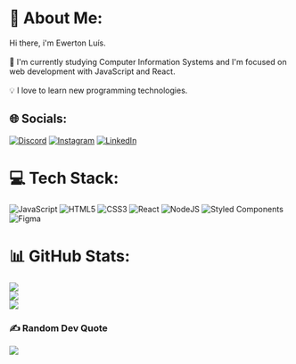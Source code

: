 # 💫 About Me:
Hi there, i'm Ewerton Luís.<br><br>🌱 I'm currently studying Computer Information Systems and I'm focused on web development with JavaScript and React.<br><br>💡 I love to learn new programming technologies.


## 🌐 Socials:
[![Discord](https://img.shields.io/badge/Discord-%237289DA.svg?logo=discord&logoColor=white)](https://discord.gg/https://discord.com/users/472092988407808000) [![Instagram](https://img.shields.io/badge/Instagram-%23E4405F.svg?logo=Instagram&logoColor=white)](https://instagram.com/ewrtonl) [![LinkedIn](https://img.shields.io/badge/LinkedIn-%230077B5.svg?logo=linkedin&logoColor=white)](https://linkedin.com/in/ewertonluis28) 

# 💻 Tech Stack:
![JavaScript](https://img.shields.io/badge/javascript-%23323330.svg?style=for-the-badge&logo=javascript&logoColor=%23F7DF1E) ![HTML5](https://img.shields.io/badge/html5-%23E34F26.svg?style=for-the-badge&logo=html5&logoColor=white) ![CSS3](https://img.shields.io/badge/css3-%231572B6.svg?style=for-the-badge&logo=css3&logoColor=white) ![React](https://img.shields.io/badge/react-%2320232a.svg?style=for-the-badge&logo=react&logoColor=%2361DAFB) ![NodeJS](https://img.shields.io/badge/node.js-6DA55F?style=for-the-badge&logo=node.js&logoColor=white) ![Styled Components](https://img.shields.io/badge/styled--components-DB7093?style=for-the-badge&logo=styled-components&logoColor=white) 	![Figma](https://img.shields.io/badge/figma-%23F24E1E.svg?style=for-the-badge&logo=figma&logoColor=white)
# 📊 GitHub Stats:
![](https://github-readme-stats.vercel.app/api?username=ewrtonl&theme=radical&hide_border=false&include_all_commits=true&count_private=false)<br/>
![](https://github-readme-streak-stats.herokuapp.com/?user=ewrtonl&theme=radical&hide_border=false)<br/>
![](https://github-readme-stats.vercel.app/api/top-langs/?username=ewrtonl&theme=radical&hide_border=false&include_all_commits=true&count_private=false&layout=compact)

### ✍️ Random Dev Quote
![](https://quotes-github-readme.vercel.app/api?type=horizontal&theme=radical)

<!-- Proudly created with GPRM ( https://gprm.itsvg.in ) -->
